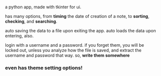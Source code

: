 a python app, made with tkinter for ui.

has many options, from **timing** the date of creation of a note, to **sorting**, **checking**, and **searching**.

auto saving the data to a file upon exiting the app. auto loads the data upon entering, also.

login with a username and a password. if you forget them, you will be locked out, unless you analyze how the file is saved, and extract the username and password that way.
so, ****write them somewhere****

### even has theme setting options!
